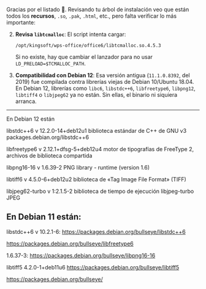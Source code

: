 Gracias por el listado 🙌. Revisando tu árbol de instalación veo que están todos los **recursos**, `.so`, `.pak`, `.html`, etc., pero falta verificar lo más importante:


2. **Revisa `libtcmalloc`**:
   El script intenta cargar:

   ```
   /opt/kingsoft/wps-office/office6/libtcmalloc.so.4.5.3
   ```

   Si no existe, hay que cambiar el lanzador para no usar `LD_PRELOAD=$TCMALLOC_PATH`.

3. **Compatibilidad con Debian 12**:
   Esa versión antigua (`11.1.0.8392`, del 2019) fue compilada contra librerías viejas de Debian 10/Ubuntu 18.04.
   En Debian 12, librerías como `libc6`, `libstdc++6`, `libfreetype6`, `libpng12`, `libtiff4` o `libjpeg62` ya no están.
   Sin ellas, el binario ni siquiera arranca.

---



En Debian 12 están

libstdc++6      v 12.2.0-14+deb12u1
biblioteca estándar de C++ de GNU v3
packages.debian.org/libstdc++6 

libfreetype6           v 2.12.1+dfsg-5+deb12u4
motor de tipografías de FreeType 2, archivos de biblioteca compartida

libpng16-16                        v 1.6.39-2
PNG library - runtime (version 1.6)

libtiff6               v 4.5.0-6+deb12u2
biblioteca de «Tag Image File Format» (TIFF)

libjpeg62-turbo           v 1:2.1.5-2
biblioteca de tiempo de ejecución libjpeg-turbo JPEG

## En Debian 11 están:

libstdc++6      v 10.2.1-6: 
https://packages.debian.org/bullseye/libstdc++6

https://packages.debian.org/bullseye/libfreetype6

1.6.37-3:
https://packages.debian.org/bullseye/libpng16-16

libtiff5     4.2.0-1+deb11u6 
https://packages.debian.org/bullseye/libtiff5

https://packages.debian.org/bullseye/

